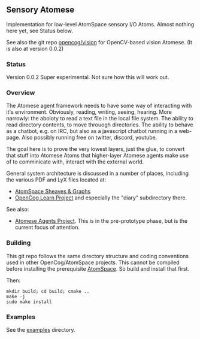 Sensory Atomese
---------------
Implementation for low-level AtomSpace sensory I/O Atoms.
Almost nothing here yet, see Status below.

See also the git repo [opencog/vision](https://github.com/opencog/vision)
for OpenCV-based vision Atomese. (It is also at version 0.0.2)

### Status
Version 0.0.2 Super experimental. Not sure how this will work out.

### Overview
The Atomese agent framework needs to have some way of interacting
with it's environment. Obviously, reading, writing, seeing, hearing.
More narrowly: the aboloty to read a text file in the local file system.
The ability to read directory contents, to move throuogh directories.
The ability to behave as a chatbot, e.g. on IRC, but also as a
javascript chatbot running in a web-page. Also possibly running
free on twitter, discord, youtube.

The goal here is to prove the very lowest layers, just the glue,
to convert that stuff into Atomese Atoms that higher-layer Atomese
agents make use of to comminicate with, interact with the external
world.

General system architecture is discussed in a number of places,
including the various PDF and LyX files located at:
* [AtomSpace Sheaves & Graphs](https://github.com/opencog/atomspace/tree/master/opencog/sheaf)
* [OpenCog Learn Project](https://github.com/opencog/learn) and
  especially the "diary" subdirectory there.

See also:
* [Atomese Agents Project](https://github.com/opencog/agents). This is
  in the pre-prototype phase, but is the current focus of attention.

### Building
This git repo follows the same directory structure and coding
conventions used in other OpenCog/AtomSpace projects. This cannot be
compiled before installing the prerequisite
[AtomSpace](https://github.com/opencog/atomspace). So build and
install that first.

Then:
```
mkdir build; cd build; cmake ..
make -j
sudo make install
```

### Examples
See the [examples](examples) directory.
